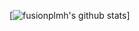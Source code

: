 [![fusionplmh's github stats](https://github-readme-stats.vercel.app/api?username=fusionplmh&show_icons=true)]
